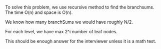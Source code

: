 To solve this problem, we use recursive method to find the branchsums. The time O(n) and space is O(n). 

We know how many branchSums we would have roughly N/2. 

For each level, we have max 2^i number of leaf nodes. 

This should be enough answer for the interviewer unless it is a math test. 
